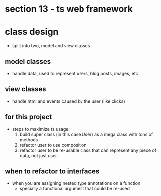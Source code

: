 # section 13 - ts web framework

# class design
- split into two, model and view classes

## model classes
- handle data, used to represent users, blog posts, images, etc

## view classes
- handle html and events caused by the user (like clicks)

## for this project
- steps to maximize ts usage:
  1. build super class (in this case User) as a mega class with tons of methods
  2. refactor user to use composition
  3. refactor user to be re-usable class that can represent any piece of data, not just user

## when to refactor to interfaces
- when you are assigning nested type annotations on a function
  - specially a functional argument that could be re-used